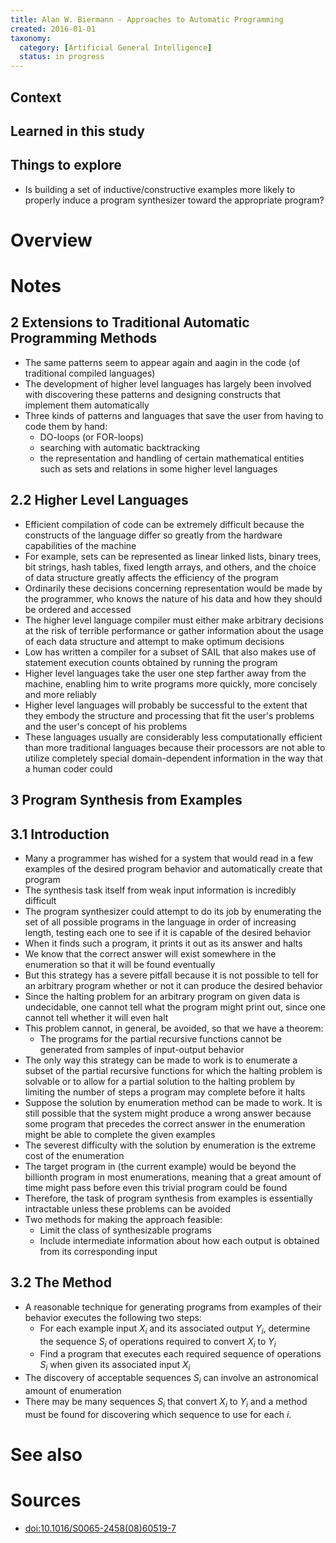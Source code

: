 ```yaml
---
title: Alan W. Biermann - Approaches to Automatic Programming
created: 2016-01-01
taxonomy:
  category: [Artificial General Intelligence]
  status: in progress
---
```


## Context

## Learned in this study

## Things to explore
* Is building a set of inductive/constructive examples more likely to properly induce a program synthesizer toward the appropriate program?

# Overview

# Notes
## 2 Extensions to Traditional Automatic Programming Methods
* The same patterns seem to appear again and aagin in the code (of traditional compiled languages)
* The development of higher level languages has largely been involved with discovering these patterns and designing constructs that implement them automatically
* Three kinds of patterns and languages that save the user from having to code them by hand:
	* DO-loops (or FOR-loops)
	* searching with automatic backtracking
	* the representation and handling of certain mathematical entities such as sets and relations in some higher level languages

## 2.2 Higher Level Languages
* Efficient compilation of code can be extremely difficult because the constructs of the language differ so greatly from the hardware capabilities of the machine
* For example, sets can be represented as linear linked lists, binary trees, bit strings, hash tables, fixed length arrays, and others, and the choice of data structure greatly affects the efficiency of the program
* Ordinarily these decisions concerning representation would be made by the programmer, who knows the nature of his data and how they should be ordered and accessed
* The higher level language compiler must either make arbitrary decisions at the risk of terrible performance or gather information about the usage of each data structure and attempt to make optimum decisions
* Low has written a compiler for a subset of SAIL that also makes use of statement execution counts obtained by running the program
* Higher level languages take the user one step farther away from the machine, enabling him to write programs more quickly, more concisely and more reliably
* Higher level languages will probably be successful to the extent that they embody the structure and processing that fit the user's problems and the user's concept of his problems
* These languages usually are considerably less computationally efficient than more traditional languages because their processors are not able to utilize completely special domain-dependent information in the way that a human coder could

## 3 Program Synthesis from Examples
## 3.1 Introduction
* Many a programmer has wished for a system that would read in a few examples of the desired program behavior and automatically create that program
* The synthesis task itself from weak input information is incredibly difficult
* The program synthesizer could attempt to do its job by enumerating the set of all possible programs in the language in order of increasing length, testing each one to see if it is capable of the desired behavior
* When it finds such a program, it prints it out as its answer and halts
* We know that the correct answer will exist somewhere in the enumeration so that it will be found eventually
* But this strategy has a severe pitfall because it is not possible to tell for an arbitrary program whether or not it can produce the desired behavior
* Since the halting problem for an arbitrary program on given data is undecidable, one cannot tell what the program might print out, since one cannot tell whether it will even halt
* This problem cannot, in general, be avoided, so that we have a theorem:
	* The programs for the partial recursive functions cannot be generated from samples of input-output behavior
* The only way this strategy can be made to work is to enumerate a subset of the partial recursive functions for which the halting problem is solvable or to allow for a partial solution to the halting problem by limiting the number of steps a program may complete before it halts
* Suppose the solution by enumeration method can be made to work. It is still possible that the system might produce a wrong answer because some program that precedes the correct answer in the enumeration might be able to complete the given examples
* The severest difficulty with the solution by enumeration is the extreme cost of the enumeration
* The target program in (the current example) would be beyond the billionth program in most enumerations, meaning that a great amount of time might pass before even this trivial program could be found
* Therefore, the task of program synthesis from examples is essentially intractable unless these problems can be avoided
* Two methods for making the approach feasible:
	* Limit the class of synthesizable programs
	* Include intermediate information about how each output is obtained from its corresponding input

## 3.2 The Method
* A reasonable technique for generating programs from examples of their behavior executes the following two steps:
	* For each example input $X_i$ and its associated output $Y_i$, determine the sequence $S_i$ of operations required to convert $X_i$ to $Y_i$
	* Find a program that executes each required sequence of operations $S_i$ when given its associated input $X_i$
* The discovery of acceptable sequences $S_i$ can involve an astronomical amount of enumeration
* There may be many sequences $S_i$ that convert $X_i$ to $Y_i$ and a method must be found for discovering which sequence to use for each $i$.

# See also

# Sources
* [doi:10.1016/S0065-2458(08)60519-7](http://www.sciencedirect.com/science/article/pii/S0065245808605197)